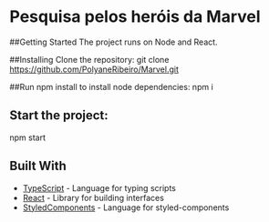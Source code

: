 # Pesquisa pelos heróis da Marvel

##Getting Started
The project runs on Node and React.

##Installing
Clone the repository:
git clone https://github.com/PolyaneRibeiro/Marvel.git

##Run npm install to install node dependencies:
npm i

## Start the project:
npm start

## Built With

* [TypeScript](https://www.typescriptlang.org/) - Language for typing scripts
* [React](https://reactjs.org/) - Library for building interfaces
* [StyledComponents](https://styled-components.com/) - Language for styled-components
